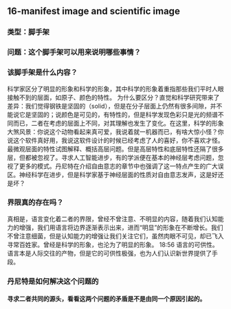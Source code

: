## 16-manifest image and scientific image

### 类型：脚手架

### 问题：这个脚手架可以用来说明哪些事情？




### 该脚手架是什么内容？

科学家区分了明显的形象和科学的形象，其中科学的形象着重指那些我们平时人眼接触不到的层面，如原子、颜色的特性。
为什么要区分？直觉和科学研究带来了差异：我们觉得钢铁是坚固的（solid），但是在分子层面上仍然有很多间隙，并不能说它是坚固的；说颜色是可见的，有特性的，但是科学发现色彩只是光的频谱不同而已，二者在考虑的层面上不同，对其理解也发生了变化。在这里，科学的形象大煞风景：你说这个动物看起来真可爱，我说着就一机器而已，有啥大惊小怪？你说这个软件真好用，我说这软件设计的时候已经考虑了人的喜好，你不喜欢才怪。
最微观层面的特性试图解释、概括高层问题。但是高层特性和底层特性还隔了很多层，但都被忽视了。寻求人工智能进步，有的学派便在基本的神经层考虑问题，忽视了更多的模式。丹尼特在介绍自由意志的章节中也强调了这一特点产生的广大误区。神经科学在进步，但是科学家基于神经层面的性质对自由意志发声，这是好还是坏？
### 界限真的存在吗？

真相是，语言变化着二者的界限，曾经不曾注意、不明显的内容，随着我们认知能力的增强，我们用语言将边界逐渐表示出来，进而“明显”的形象在不断增长。我们不曾注意细菌，但是认知能力的增强让我们关注它们，虽然肉眼不可见，却已飞入寻常百姓家。曾经是科学的形象，也沦为了明显的形象。
18:56
语言的可供性。语言本是人际交往的产物，但是它的可供性极强，也为人们认识新世界提供了手段。

### 丹尼特是如何解决这个问题的

#### 寻求二者共同的源头，看看这两个问题的矛盾是不是由同一个原因引起的。